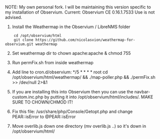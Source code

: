 NOTE: My own personal fork. I will be maintaining this version specific to my installation of Observium.
Current: Observium CE 0.16.1.7533
Use is not advised.


1. Install the Weathermap in the Observium / LibreNMS folder

```
    cd /opt/observium/html 
    git clone https://github.com/nicolasvion/weathermap-for-observium.git weathermap
```

2. Set weathermap dir to chown apache:apache & chmod 755

3. Run permFix.sh from inside weathermap

4. Add line to cron.d/observium: */5 * * * * root cd /opt/observium/html/weathermap/ && ./map-poller.php && ./permFix.sh >> /dev/null 2>&1

5. If you are installing this into Observium then you can use the navbar-custom.inc.php by putting it into /opt/observium/html/includes/.
MAKE SURE TO CHOWN/CHMOD IT!

6. Fix this file: /usr/share/php/Console/Getopt.php and change PEAR::isError to @PEAR::isError

7. Move overlib.js down one directory (mv overlib.js ..) so it's down in /opt/observium/html/
